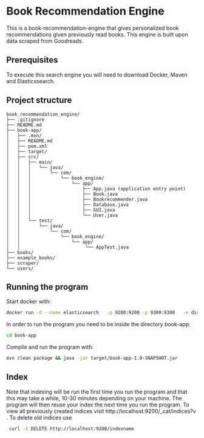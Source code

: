 # Book Recommendation Engine

This is a book-recommendation-engine that gives personalized book recommendations given previously read books. This engine is built upon data scraped from Goodreads.

## Prerequisites
To execute this search engine you will need to download Docker, Maven and Elasticssearch. 

## Project structure
```
book_recommendation_engine/
├── .gitignore
├── README.md
├── book-app/
│   ├── .mvn/
│   ├── README.md
│   ├── pom.xml
│   ├── target/
│   ├── src/
│   │   ├── main/
│   │   │   └── java/
│   │   │       └── com/
│   │   │           └── book_engine/
│   │   │               └── app/
│   │   │                   ├── App.java (application entry point)
│   │   │                   ├── Book.java
│   │   │                   ├── Bookrecommender.java
│   │   │                   ├── Database.java
│   │   │                   ├── GUI.java
│   │   │                   └── User.java
│   │   └── test/
│   │       └── java/
│   │           └── com/
│   │               └── book_engine/
│   │                   └── app/
│   │                        └── AppTest.java 
├── books/
├── example_books/
├── scraper/
└── users/
```


## Running the program
Start docker with: 

```sh
docker run -d --name elasticsearch   -p 9200:9200 -p 9300:9300   -e discovery.type=single-node   -e "xpack.security.enabled=false"   -e "xpack.security.http.ssl.enabled=false"   docker.elastic.co/elasticsearch/elasticsearch:8.11.2

```

In order to run the program you need to be inside the directory book-app:
```sh
cd book-app
```

Compile and run the program with:
```sh
mvn clean package && java -jar target/book-app-1.0-SNAPSHOT.jar
```

## Index
Note that indexing will be run the first time you run the program and that this may take a while, 10-30 minutes depending on your machine. The program will then reuse your index the next time you run the program. To view all previously created indices visit http://localhost:9200/_cat/indices?v . To delete old indices use
```sh
 curl -X DELETE http://localhost:9200/indexname 
 ```